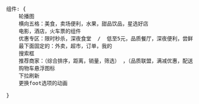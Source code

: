 <pre>
组件: {
    轮播图
    横向五格：美食，卖场便利，水果，甜品饮品，星选好店
    电影，酒店，火车票的组件
    优惠专区：限时秒杀，深夜食堂  /  低至5元，品质餐厅，深夜便利，尝鲜美食
    最下面固定的：外卖，超市，订单，我的
    搜索框
    推荐商家：（综合排序，距离，销量，筛选） ，（品质联盟，满减优惠，配送费优惠，新店），具体的商家
    购物车悬浮图标
    下拉刷新
    更换foot选项的动画
    
}
</pre>